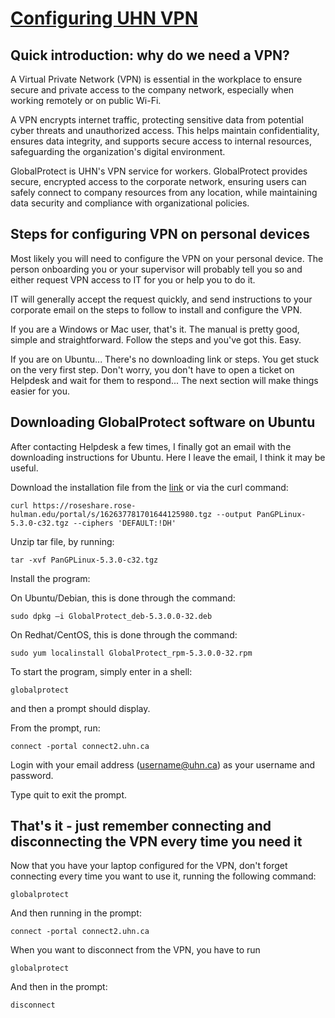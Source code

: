 # [Configuring UHN VPN](#configuring-vpn)

## Quick introduction: why do we need a VPN?

A Virtual Private Network (VPN) is essential in the workplace to ensure secure and private access to the company network, especially when working remotely or on public Wi-Fi.

A VPN encrypts internet traffic, protecting sensitive data from potential cyber threats and unauthorized access. This helps maintain confidentiality, ensures data integrity, and supports secure access to internal resources, safeguarding the organization's digital environment.

GlobalProtect is UHN's VPN service for workers. GlobalProtect provides secure, encrypted access to the corporate network, ensuring users can safely connect to company resources from any location, while maintaining data security and compliance with organizational policies.

## Steps for configuring VPN on personal devices

Most likely you will need to configure the VPN on your personal device. The person onboarding you or your supervisor will probably tell you so and either request VPN access to IT for you or help you to do it.

IT will generally accept the request quickly, and send instructions to your corporate email on the steps to follow to install and configure the VPN.

If you are a Windows or Mac user, that's it. The manual is pretty good, simple and straightforward. Follow the steps and you've got this. Easy.

If you are on Ubuntu... There's no downloading link or steps. You get stuck on the very first step. Don't worry, you don't have to open a ticket on Helpdesk and wait for them to respond... The next section will make things easier for you.

## Downloading GlobalProtect software on Ubuntu

After contacting Helpdesk a few times, I finally got an email with the downloading instructions for Ubuntu. Here I leave the email, I think it may be useful.

Download the installation file from the [link](https://roseshare.rose-hulman.edu/portal/s/162637781701644125980.tgz) or via the curl command:

```console
curl https://roseshare.rose-hulman.edu/portal/s/162637781701644125980.tgz --output PanGPLinux-5.3.0-c32.tgz --ciphers 'DEFAULT:!DH'
```

Unzip tar file, by running:

```console
tar -xvf PanGPLinux-5.3.0-c32.tgz
```

Install the program:

On Ubuntu/Debian, this is done through the command:

```console
sudo dpkg –i GlobalProtect_deb-5.3.0.0-32.deb
```

On Redhat/CentOS, this is done through the command:

```console
sudo yum localinstall GlobalProtect_rpm-5.3.0.0-32.rpm
```

To start the program, simply enter in a shell:

```console
globalprotect
```

and then a prompt should display.

From the prompt, run:

```console
connect -portal connect2.uhn.ca
```

Login with your email address (<username@uhn.ca>) as your username and password.

Type quit to exit the prompt.

## That's it - just remember connecting and disconnecting the VPN every time you need it

Now that you have your laptop configured for the VPN, don't forget connecting every time you want to use it, running the following command:

```console
globalprotect
```

And then running in the prompt:

```console
connect -portal connect2.uhn.ca
```

When you want to disconnect from the VPN, you have to run

```console
globalprotect
```

And then in the prompt:

```console
disconnect
```
